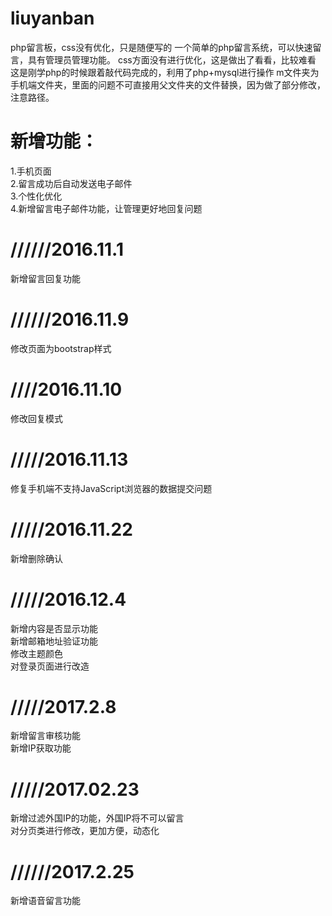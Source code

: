 # liuyanban
php留言板，css没有优化，只是随便写的
一个简单的php留言系统，可以快速留言，具有管理员管理功能。
css方面没有进行优化，这是做出了看看，比较难看
这是刚学php的时候跟着敲代码完成的，利用了php+mysql进行操作
m文件夹为手机端文件夹，里面的问题不可直接用父文件夹的文件替换，因为做了部分修改，注意路径。  


# 新增功能：  
1.手机页面   
2.留言成功后自动发送电子邮件  
3.个性化优化  
4.新增留言电子邮件功能，让管理更好地回复问题  


# //////2016.11.1  
新增留言回复功能  
# //////2016.11.9   
修改页面为bootstrap样式   
# ////2016.11.10  
修改回复模式   
# /////2016.11.13   
修复手机端不支持JavaScript浏览器的数据提交问题   
# /////2016.11.22   
新增删除确认   
# /////2016.12.4   
新增内容是否显示功能   
新增邮箱地址验证功能   
修改主题颜色   
对登录页面进行改造   
# /////2017.2.8   
新增留言审核功能   
新增IP获取功能   
# /////2017.02.23   
新增过滤外国IP的功能，外国IP将不可以留言   
对分页类进行修改，更加方便，动态化   
# //////2017.2.25   
新增语音留言功能   

